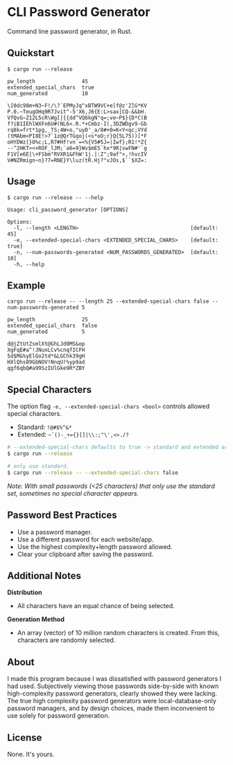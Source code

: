 # CLI Password Generator

Command line password generator, in Rust.

## Quickstart

```terminal
$ cargo run --release

pw_length               45
extended_special_chars  true
num_generated           10

\[0dc98m+N3~F!/\?`EPMyJq^xBTW9VC+e[f@z'Z]G*KV
P.0.~TeugOHq9R7Jvit^-5'X6,J6{E:L>sax[CQ-&&bH.
VfQvG~Z12L5cR\Wg[|{{dd^VQ6kgN"q=;ve~P$}{D*C(B
f?iB1IEhlWXFn6U#(NL6<.R.*+Cmbz-I(,3DZWDgv9-Gb
rq8k=frt*1pg,_TS;4W<o,"uyD'_a/8#+0=K<Y<qc;VYd
(tMAbm<PI8E!>?`1z@QrTGqoj(<s*oO;r}Q{5L75))[*F
oHYDWz[}O%c;L,R7#Hf!vn`=<%{V5#5J=|Iwf};R1!*Z{
--^2HKT><+ROF_lJM;`a6=9}Wv$mE5`hx*9R|swFN#'`g
F1V[e6E|\+FSbm"RVXR1&FhW'1j.|:Z";9af">,!hvcIV
V#NZRmign~n}?7=RNE}Y\luz(tR.Hj?"vJOs,$``$XZ=:
```


## Usage

```terminal
$ cargo run --release -- --help

Usage: cli_password_generator [OPTIONS]

Options:
  -l, --length <LENGTH>                                    [default: 45]
  -e, --extended-special-chars <EXTENDED_SPECIAL_CHARS>    [default: true]
  -n, --num-passwords-generated <NUM_PASSWORDS_GENERATED>  [default: 10]
  -h, --help   
```


## Example

```terminal
cargo run --release -- --length 25 --extended-special-chars false --num-passwords-generated 5

pw_length               25
extended_special_chars  false
num_generated           5

d@jZtUtZsmlXt@GhLJd0MS&op
XgFqE#a^!JNunLCv%cnqfICFH
5d$M&%yElGo2td*&LGChk39gH
HXlQhs89GbNOV!NnqU!%yp9ad
qgf6qbQ#a99SzIUlGke9R*ZBY
```


## Special Characters

The option flag ```-e, --extended-special-chars <bool>``` controls allowed special characters.

 - Standard: ```!@#$%^&*```
 - Extended: ```~`()-_+={}[]|\\:;"\',<>./?```

```bash
# --extended-special-chars defaults to true -> standard and extended are used.
$ cargo run --release

# only use standard.
$ cargo run --release -- --extended-special-chars false
```

*Note: With small passwords (<25 characters) that only use the standard set, sometimes no special character appears.*


## Password Best Practices

 - Use a password manager.
 - Use a different password for each website/app. 
 - Use the highest complexity+length password allowed.
 - Clear your clipboard after saving the password.


## Additional Notes

**Distribution**
 - All characters have an equal chance of being selected.

**Generation Method**
 - An array (vector) of 10 million random characters is created. From this, characters are randomly selected.


## About

I made this program because I was dissatisfied with password generators I had used. Subjectively viewing those passwords side-by-side with known high-complexity password generators, clearly showed they were lacking. The true high complexity password generators were local-database-only password managers, and by design choices, made them inconvenient to use solely for password generation.


## License

None. It's yours.
